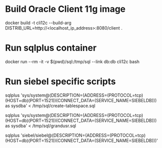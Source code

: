 # Build Oracle Client 11g image
docker build -t cli12c --build-arg DISTRIB_URL=http://<localhost_ip_address>:8080/client .

# Run sqlplus container
docker run --rm -it -v $(pwd)/sql:/tmp/sql --link db:db cli12c bash

# Run siebel specific scripts
sqlplus 'sys/system@(DESCRIPTION=(ADDRESS=(PROTOCOL=tcp)(HOST=db)(PORT=1521))(CONNECT_DATA=(SERVICE_NAME=SIEBELDB))) as sysdba' < /tmp/sql/create-tablespace.sql

sqlplus 'sys/system@(DESCRIPTION=(ADDRESS=(PROTOCOL=tcp)(HOST=db)(PORT=1521))(CONNECT_DATA=(SERVICE_NAME=SIEBELDB))) as sysdba' < /tmp/sql/grandusr.sql

sqlplus 'siebel/siebel@(DESCRIPTION=(ADDRESS=(PROTOCOL=tcp)(HOST=db)(PORT=1521))(CONNECT_DATA=(SERVICE_NAME=SIEBELDB)))'
